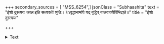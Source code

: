 +++
secondary_sources = [ "MSS_6254",]
jsonClass = "Subhaashita"
text = "ईशो दुरत्ययः काल इति सत्यवती श्रुतिः।  \nवृद्धानामपि यद् बुद्धिर् बालवाक्यैर्विभिद्यते॥"
title = "ईशो दुरत्ययः"

+++

<details><summary>Text</summary>

ईशो दुरत्ययः काल इति सत्यवती श्रुतिः।  
वृद्धानामपि यद् बुद्धिर् बालवाक्यैर्विभिद्यते॥
</details>
